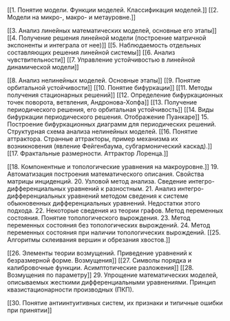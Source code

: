 [[1. Понятие модели. Функции моделей. Классификация моделей.]] 
[[2. Модели на микро-, макро- и метауровне.]]

[[3. Анализ линейных математических моделей, основные его этапы]]
[[4. Получение решения линейной модели (построение матричной экспоненты и интеграла от нее)]]
[[5. Наблюдаемость отдельных составляющих решения линейной системы]]
[[6. Анализ чувствительности]]
[[7. Управление устойчивостью в линейной динамической модели]]

[[8. Анализ нелинейных моделей. Основные этапы]]
[[9. Понятие орбитальной устойчивости]]
[[10. Понятие бифуркации]]
[[11. Методы получения стационарных решений]]
[[12. Определение бифуркационных точек поворота, ветвления, Андронова-Хопфа]]
[[13. Получение периодического решения, его орбитальная устойчивость]]
[[14. Виды бифуркации периодического решения. Отображение Пуанкаре]]
15. Построение бифуркационных диаграмм для периодических решений. Структурная схема анализа нелинейных моделей.
[[16. Понятие аттрактора. Странные аттракторы, пример механизма их возникновения (явление Фейгенбаума, субгармонический каскад).]]
[[17. Фрактальные размерности. Аттрактор Лоренца.]]

[[18. Компонентные и топологические уравнения на макроуровне.]]
19. Автоматизация построения математического описания. Свойства матрицы инциденций.
20. Узловой метод анализа. Сведение интегро-дифференциальных уравнений к разностным.
21. Анализ интегро-дифференциальных уравнений методом сведения к системе обыкновенных дифференциальных уравнений. Недостатки этого подхода.
22. Некоторые сведения из теории графов. Метод переменных состояния. Понятие топологического вырождения.
23. Метод переменных состояния без топологических вырождений.
24. Метод переменных состояния при наличии топологических вырождений.
[[25. Алгоритмы склеивания вершин и обрезания хвостов.]]

[[26. Элементы теории возмущений. Приведение уравнений к безразмерной форме. Возмущения]]
[[27. Символы порядка и калибровочные функции. Асимптотические разложения]]
[[28. Возмущения по параметру]]
29. Упрощение математических моделей, описываемых жесткими дифференциальными уравнениями. Принцип квазистационарности производных (ПКП).

[[30. Понятие антиинтуитивных систем, их признаки и типичные ошибки при принятии]]